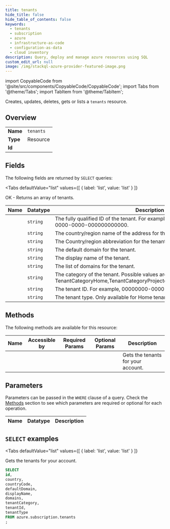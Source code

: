 ```yaml
--- 
title: tenants
hide_title: false
hide_table_of_contents: false
keywords:
  - tenants
  - subscription
  - azure
  - infrastructure-as-code
  - configuration-as-data
  - cloud inventory
description: Query, deploy and manage azure resources using SQL
custom_edit_url: null
image: /img/stackql-azure-provider-featured-image.png
---
```


import CopyableCode from '@site/src/components/CopyableCode/CopyableCode';
import Tabs from '@theme/Tabs';
import TabItem from '@theme/TabItem';

Creates, updates, deletes, gets or lists a <code>tenants</code> resource.

## Overview
<table><tbody>
<tr><td><b>Name</b></td><td><code>tenants</code></td></tr>
<tr><td><b>Type</b></td><td>Resource</td></tr>
<tr><td><b>Id</b></td><td><CopyableCode code="azure.subscription.tenants" /></td></tr>
</tbody></table>

## Fields

The following fields are returned by `SELECT` queries:

<Tabs
    defaultValue="list"
    values={[
        { label: 'list', value: 'list' }
    ]}
>
<TabItem value="list">

OK - Returns an array of tenants.

<table>
<thead>
    <tr>
    <th>Name</th>
    <th>Datatype</th>
    <th>Description</th>
    </tr>
</thead>
<tbody>
<tr>
    <td><CopyableCode code="id" /></td>
    <td><code>string</code></td>
    <td>The fully qualified ID of the tenant. For example, /tenants/00000000-0000-0000-0000-000000000000.</td>
</tr>
<tr>
    <td><CopyableCode code="country" /></td>
    <td><code>string</code></td>
    <td>The country/region name of the address for the tenant.</td>
</tr>
<tr>
    <td><CopyableCode code="countryCode" /></td>
    <td><code>string</code></td>
    <td>The Country/region abbreviation for the tenant.</td>
</tr>
<tr>
    <td><CopyableCode code="defaultDomain" /></td>
    <td><code>string</code></td>
    <td>The default domain for the tenant.</td>
</tr>
<tr>
    <td><CopyableCode code="displayName" /></td>
    <td><code>string</code></td>
    <td>The display name of the tenant.</td>
</tr>
<tr>
    <td><CopyableCode code="domains" /></td>
    <td><code>string</code></td>
    <td>The list of domains for the tenant.</td>
</tr>
<tr>
    <td><CopyableCode code="tenantCategory" /></td>
    <td><code>string</code></td>
    <td>The category of the tenant. Possible values are TenantCategoryHome,TenantCategoryProjectedBy,TenantCategoryManagedBy</td>
</tr>
<tr>
    <td><CopyableCode code="tenantId" /></td>
    <td><code>string</code></td>
    <td>The tenant ID. For example, 00000000-0000-0000-0000-000000000000.</td>
</tr>
<tr>
    <td><CopyableCode code="tenantType" /></td>
    <td><code>string</code></td>
    <td>The tenant type. Only available for Home tenant category.</td>
</tr>
</tbody>
</table>
</TabItem>
</Tabs>

## Methods

The following methods are available for this resource:

<table>
<thead>
    <tr>
    <th>Name</th>
    <th>Accessible by</th>
    <th>Required Params</th>
    <th>Optional Params</th>
    <th>Description</th>
    </tr>
</thead>
<tbody>
<tr>
    <td><a href="#list"><CopyableCode code="list" /></a></td>
    <td><CopyableCode code="select" /></td>
    <td></td>
    <td></td>
    <td>Gets the tenants for your account.</td>
</tr>
</tbody>
</table>

## Parameters

Parameters can be passed in the `WHERE` clause of a query. Check the [Methods](#methods) section to see which parameters are required or optional for each operation.

<table>
<thead>
    <tr>
    <th>Name</th>
    <th>Datatype</th>
    <th>Description</th>
    </tr>
</thead>
<tbody>
</tbody>
</table>

## `SELECT` examples

<Tabs
    defaultValue="list"
    values={[
        { label: 'list', value: 'list' }
    ]}
>
<TabItem value="list">

Gets the tenants for your account.

```sql
SELECT
id,
country,
countryCode,
defaultDomain,
displayName,
domains,
tenantCategory,
tenantId,
tenantType
FROM azure.subscription.tenants
;
```
</TabItem>
</Tabs>
